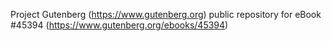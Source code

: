 Project Gutenberg (https://www.gutenberg.org) public repository for eBook #45394 (https://www.gutenberg.org/ebooks/45394)
